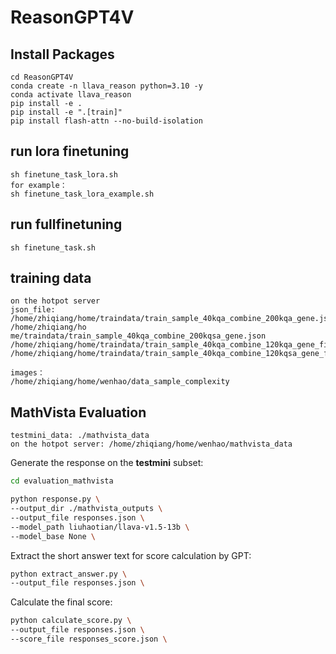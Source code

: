 # ReasonGPT4V
## Install Packages
```
cd ReasonGPT4V
conda create -n llava_reason python=3.10 -y
conda activate llava_reason
pip install -e .
pip install -e ".[train]"
pip install flash-attn --no-build-isolation
```
## run lora finetuning
```
sh finetune_task_lora.sh
for example：
sh finetune_task_lora_example.sh
```
## run fullfinetuning
```
sh finetune_task.sh
```
## training data
```
on the hotpot server
json_file:
/home/zhiqiang/home/traindata/train_sample_40kqa_combine_200kqa_gene.json
/home/zhiqiang/ho me/traindata/train_sample_40kqa_combine_200kqsa_gene.json
/home/zhiqiang/home/traindata/train_sample_40kqa_combine_120kqa_gene_filter.json
/home/zhiqiang/home/traindata/train_sample_40kqa_combine_120kqsa_gene_filter.json

images：
/home/zhiqiang/home/wenhao/data_sample_complexity
```
## MathVista Evaluation
```
testmini_data: ./mathvista_data
on the hotpot server: /home/zhiqiang/home/wenhao/mathvista_data
```
Generate the response on the **testmini** subset:
```sh
cd evaluation_mathvista

python response.py \
--output_dir ./mathvista_outputs \
--output_file responses.json \
--model_path liuhaotian/llava-v1.5-13b \
--model_base None \ 
```
Extract the short answer text for score calculation by GPT:

```sh
python extract_answer.py \
--output_file responses.json \
```

Calculate the final score:

```sh
python calculate_score.py \
--output_file responses.json \
--score_file responses_score.json \
```

